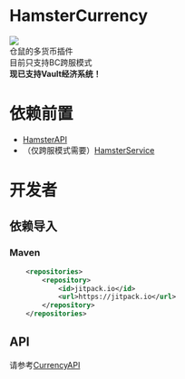 # HamsterCurrency
![](https://jitpack.io/v/cn.hamster3/HamsterCurrency.svg)  
仓鼠的多货币插件  
目前只支持BC跨服模式  
**现已支持Vault经济系统！**

# 依赖前置
- [HamsterAPI](https://github.com/MiniDay/HamsterAPI/releases)
- （仅跨服模式需要）[HamsterService](https://github.com/MiniDay/HamsterService/releases)


# 开发者
## 依赖导入

### Maven
```xml
	<repositories>
		<repository>
		    <id>jitpack.io</id>
		    <url>https://jitpack.io</url>
		</repository>
	</repositories>
```


## API
请参考[CurrencyAPI](src/main/java/cn/hamster3/currency/api/CurrencyAPI.java)


